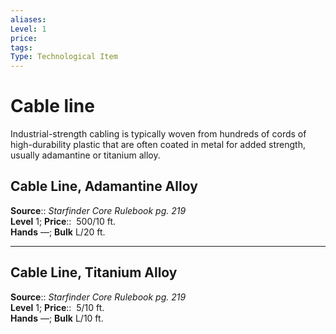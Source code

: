 ```yaml
---
aliases: 
Level: 1  
price: 
tags: 
Type: Technological Item
---
```


# Cable line

Industrial-strength cabling is typically woven from hundreds of cords of high-durability plastic that are often coated in metal for added strength, usually adamantine or titanium alloy.  

## Cable Line, Adamantine Alloy

**Source**:: _Starfinder Core Rulebook pg. 219_  
**Level** 1;
**Price**::  500/10 ft.  
**Hands** —; **Bulk** L/20 ft.

---

## Cable Line, Titanium Alloy

**Source**:: _Starfinder Core Rulebook pg. 219_  
**Level** 1;
**Price**::  5/10 ft.  
**Hands** —; **Bulk** L/10 ft.

